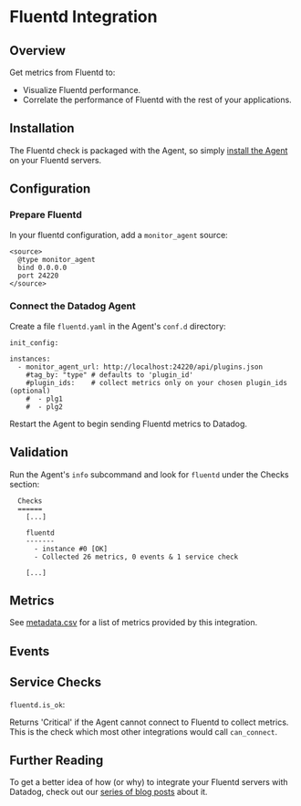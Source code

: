 # Fluentd Integration

## Overview

Get metrics from Fluentd to:

* Visualize Fluentd performance.
* Correlate the performance of Fluentd with the rest of your applications.

## Installation

The Fluentd check is packaged with the Agent, so simply [install the Agent](https://app.datadoghq.com/account/settings#agent) on your Fluentd servers.

## Configuration

### Prepare Fluentd

In your fluentd configuration, add a `monitor_agent` source:

```
<source>
  @type monitor_agent
  bind 0.0.0.0
  port 24220
</source>
```

### Connect the Datadog Agent

Create a file `fluentd.yaml` in the Agent's `conf.d` directory:

```
init_config:

instances:
  - monitor_agent_url: http://localhost:24220/api/plugins.json
    #tag_by: "type" # defaults to 'plugin_id'
    #plugin_ids:    # collect metrics only on your chosen plugin_ids (optional)
    #  - plg1
    #  - plg2
```

Restart the Agent to begin sending Fluentd metrics to Datadog.

## Validation

Run the Agent's `info` subcommand and look for `fluentd` under the Checks section:

```
  Checks
  ======
    [...]

    fluentd
    -------
      - instance #0 [OK]
      - Collected 26 metrics, 0 events & 1 service check

    [...]
```

## Metrics

See [metadata.csv](https://github.com/DataDog/integrations-core/blob/master/fluentd/metadata.csv) for a list of metrics provided by this integration.

## Events

## Service Checks

`fluentd.is_ok`:

Returns 'Critical' if the Agent cannot connect to Fluentd to collect metrics. This is the check which most other integrations would call `can_connect`.

## Further Reading

To get a better idea of how (or why) to integrate your Fluentd servers with Datadog, check out our [series of blog posts](https://www.datadoghq.com/blog/monitor-fluentd-datadog/) about it.
